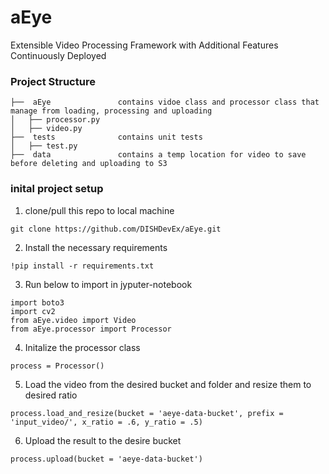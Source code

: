 # aEye

Extensible Video Processing Framework with Additional Features Continuously Deployed

### **Project Structure**

```
├──  aEye				contains vidoe class and processor class that manage from loading, processing and uploading
│   ├── processor.py
│   ├── video.py
├──  tests				contains unit tests
│   ├── test.py
├──  data				contains a temp location for video to save before deleting and uploading to S3
```

### **inital project setup**

1. clone/pull this repo to local machine

```console
git clone https://github.com/DISHDevEx/aEye.git
```

2. Install the necessary requirements

```console
!pip install -r requirements.txt
```

3. Run below to import in jyputer-notebook

```console
import boto3
import cv2
from aEye.video import Video
from aEye.processor import Processor
```

4. Initalize the processor class

```console
process = Processor()
```

5. Load the video from the desired bucket and folder and resize them to desired ratio

```console
process.load_and_resize(bucket = 'aeye-data-bucket', prefix = 'input_video/', x_ratio = .6, y_ratio = .5)
```

6. Upload the result to the desire bucket

```console
process.upload(bucket = 'aeye-data-bucket')
```
